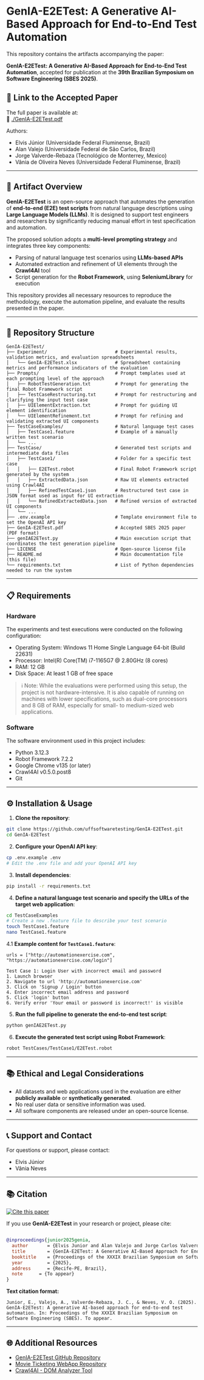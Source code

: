 # GenIA-E2ETest: A Generative AI-Based Approach for End-to-End Test Automation

This repository contains the artifacts accompanying the paper:

**GenIA-E2ETest: A Generative AI-Based Approach for End-to-End Test Automation**, accepted for publication at the **39th Brazilian Symposium on Software Engineering (SBES 2025)**.  

## 🔗 Link to the Accepted Paper

The full paper is available at:  
📄 [./GenIA-E2ETest.pdf](./GenIA-E2ETest.pdf)  

Authors:  
- Elvis Júnior (Universidade Federal Fluminense, Brazil)  
- Alan Valejo (Universidade Federal de São Carlos, Brazil)  
- Jorge Valverde-Rebaza (Tecnológico de Monterrey, Mexico)  
- Vânia de Oliveira Neves (Universidade Federal Fluminense, Brazil)

---

## 🧪 Artifact Overview

**GenIA-E2ETest** is an open-source approach that automates the generation of **end-to-end (E2E) test scripts** from natural language descriptions using **Large Language Models (LLMs)**. It is designed to support test engineers and researchers by significantly reducing manual effort in test specification and automation.

The proposed solution adopts a **multi-level prompting strategy** and integrates three key components:
- Parsing of natural language test scenarios using **LLMs-based APIs**
- Automated extraction and refinement of UI elements through the **Crawl4AI** tool
- Script generation for the **Robot Framework**, using **SeleniumLibrary** for execution

This repository provides all necessary resources to reproduce the methodology, execute the automation pipeline, and evaluate the results presented in the paper.

---

## 📁 Repository Structure

```
GenIA-E2ETest/
├── Experiment/                         # Experimental results, validation metrics, and evaluation spreadsheets
│   └── GenIA-E2ETest.xlsx              # Spreadsheet containing metrics and performance indicators of the evaluation
├── Prompts/                            # Prompt templates used at each prompting level of the approach
│   ├── RobotTestGeneration.txt         # Prompt for generating the final Robot Framework script
│   ├── TestCaseRestructuring.txt       # Prompt for restructuring and clarifying the input test case
│   ├── UIElementExtraction.txt         # Prompt for guiding UI element identification
│   └── UIElementRefinement.txt         # Prompt for refining and validating extracted UI components
├── TestCaseExamples/                   # Natural language test cases
│   ├── TestCase1.feature               # Example of a manually written test scenario
│   └── ...
├── TestCase/                           # Generated test scripts and intermediate data files
│   ├── TestCase1/                      # Folder for a specific test case
│   │   ├── E2ETest.robot               # Final Robot Framework script generated by the system
│   │   ├── ExtractedData.json          # Raw UI elements extracted using Crawl4AI
│   │   ├── RefinedTestCase1.json       # Restructured test case in JSON format used as input for UI extraction
│   │   └── RefinedExtractedData.json   # Refined version of extracted UI components
│   └── ...
├── .env.example                        # Template environment file to set the OpenAI API key
├── GenIA-E2ETest.pdf                   # Accepted SBES 2025 paper (PDF format)
├── genIAE2ETest.py                     # Main execution script that coordinates the test generation pipeline
├── LICENSE                             # Open-source license file 
├── README.md                           # Main documentation file (this file)
└── requirements.txt                    # List of Python dependencies needed to run the system
```

---

## 📋 Requirements

### Hardware

The experiments and test executions were conducted on the following configuration:

- Operating System: Windows 11 Home Single Language 64-bit (Build 22631)
- Processor: Intel(R) Core(TM) i7-1165G7 @ 2.80GHz (8 cores)
- RAM: 12 GB
- Disk Space: At least 1 GB of free space

> ℹ️ Note: While the evaluations were performed using this setup, the project is not hardware-intensive. It is also capable of running on machines with lower specifications, such as dual-core processors and 8 GB of RAM, especially for small- to medium-sized web applications.

### Software

The software environment used in this project includes:

- Python 3.12.3
- Robot Framework 7.2.2
- Google Chrome v135 (or later)
- Crawl4AI v0.5.0.post8
- Git

---

## ⚙️ Installation & Usage

1. **Clone the repository**:
```bash
git clone https://github.com/uffsoftwaretesting/GenIA-E2ETest.git
cd GenIA-E2ETest
```

2. **Configure your OpenAI API key**:
```bash
cp .env.example .env
# Edit the .env file and add your OpenAI API key
```

3. **Install dependencies**:
```bash
pip install -r requirements.txt
```

4. **Define a natural language test scenario and specify the URLs of the target web application**:
```bash
cd TestCaseExamples
# Create a new .feature file to describe your test scenario
touch TestCase1.feature
nano TestCase1.feature
```

4.1 **Example content for `TestCase1.feature`**:
```feature
urls = ["http://automationexercise.com", "https://automationexercise.com/login"]

Test Case 1: Login User with incorrect email and password
1. Launch browser
2. Navigate to url 'http://automationexercise.com'
3. Click on 'Signup / Login' button
4. Enter incorrect email address and password
5. Click 'login' button
6. Verify error 'Your email or password is incorrect!' is visible
```

5. **Run the full pipeline to generate the end-to-end test script**:
```bash
python genIAE2ETest.py
```

6. **Execute the generated test script using Robot Framework**:
```bash
robot TestCases/TestCase1/E2ETest.robot
```

---

## 📚 Ethical and Legal Considerations

- All datasets and web applications used in the evaluation are either **publicly available** or **synthetically generated**.
- No real user data or sensitive information was used.
- All software components are released under an open-source license.

---

## 📞 Support and Contact

For questions or support, please contact:
- Elvis Júnior 
- Vânia Neves 

---

## 📚 Citation
[![Cite this paper](https://img.shields.io/badge/Cite%20this%20paper-SBES%202025-blue)](#citation)

If you use **GenIA-E2ETest** in your research or project, please cite:

```bibtex

@inproceedings{junior2025genia,
  author       = {Elvis Junior and Alan Valejo and Jorge Carlos Valverde-Rebaza and Vânia de Oliveira Neves},
  title        = {GenIA‑E2ETest: A Generative AI‑Based Approach for End‑to‑End Test Automation},
  booktitle    = {Proceedings of the XXXIX Brazilian Symposium on Software Engineering (SBES)},
  year         = {2025},
  address      = {Recife-PE, Brazil},
  note      = {To appear}
} 

```

**Text citation format:**

```
Junior, E., Valejo, A., Valverde-Rebaza, J. C., & Neves, V. O. (2025). GenIA-E2ETest: A generative AI-based approach for end-to-end test automation. In: Proceedings of the XXXIX Brazilian Symposium on Software Engineering (SBES). To appear.

```

---

## 🌐 Additional Resources

- [GenIA-E2ETest GitHub Repository](https://github.com/uffsoftwaretesting/GenIA-E2ETest)
- [Movie Ticketing WebApp Repository](https://github.com/elvisjuniorr/Projeto-Cinema)
- [Crawl4AI - DOM Analyzer Tool](https://github.com/unclecode/crawl4ai)